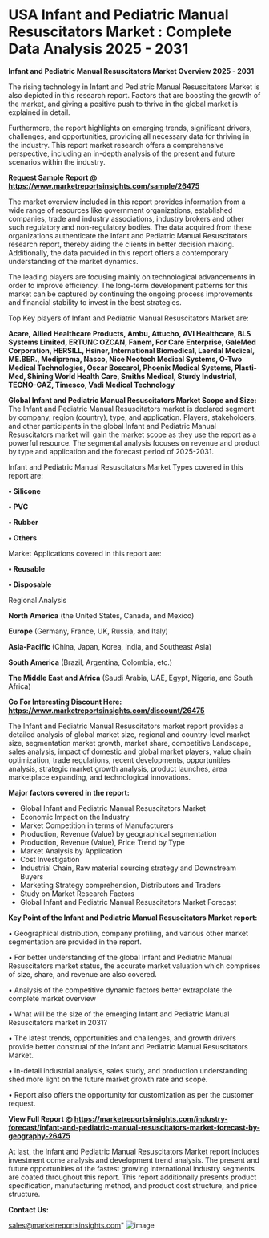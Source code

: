  # USA Infant and Pediatric Manual Resuscitators Market : Complete Data Analysis 2025 - 2031

<Strong> Infant and Pediatric Manual Resuscitators Market Overview 2025 - 2031</strong>

The rising technology in Infant and Pediatric Manual Resuscitators Market is also depicted in this research report. Factors that are boosting the growth of the market, and giving a positive push to thrive in the global market is explained in detail.

Furthermore, the report highlights on emerging trends, significant drivers, challenges, and opportunities, providing all necessary data for thriving in the industry. This report market research offers a comprehensive perspective, including an in-depth analysis of the present and future scenarios within the industry.

<strong>Request Sample Report @ <a href=https://www.marketreportsinsights.com/sample/26475>https://www.marketreportsinsights.com/sample/26475</a></strong>

The market overview included in this report provides information from a wide range of resources like government organizations, established companies, trade and industry associations, industry brokers and other such regulatory and non-regulatory bodies. The data acquired from these organizations authenticate the Infant and Pediatric Manual Resuscitators research report, thereby aiding the clients in better decision making. Additionally, the data provided in this report offers a contemporary understanding of the market dynamics.

The leading players are focusing mainly on technological advancements in order to improve efficiency. The long-term development patterns for this market can be captured by continuing the ongoing process improvements and financial stability to invest in the best strategies.

Top Key players of Infant and Pediatric Manual Resuscitators Market are:

<strong>Acare, Allied Healthcare Products, Ambu, Attucho, AVI Healthcare, BLS Systems Limited, ERTUNC OZCAN, Fanem, For Care Enterprise, GaleMed Corporation, HERSILL, Hsiner, International Biomedical, Laerdal Medical, ME.BER., Mediprema, Nasco, Nice Neotech Medical Systems, O-Two Medical Technologies, Oscar Boscarol, Phoenix Medical Systems, Plasti-Med, Shining World Health Care, Smiths Medical, Sturdy Industrial, TECNO-GAZ, Timesco, Vadi Medical Technology</strong>

<strong><b>Global Infant and Pediatric Manual Resuscitators Market Scope and Size:</b></strong>
The Infant and Pediatric Manual Resuscitators market is declared segment by company, region (country), type, and application. Players, stakeholders, and other participants in the global Infant and Pediatric Manual Resuscitators market will gain the market scope as they use the report as a powerful resource. The segmental analysis focuses on revenue and product by type and application and the forecast period of 2025-2031.

Infant and Pediatric Manual Resuscitators Market Types covered in this report are:

<strong>• Silicone

• PVC

• Rubber

• Others</strong>

Market Applications covered in this report are:

<strong>• Reusable

• Disposable</strong> 

Regional Analysis

<strong>North America</strong> (the United States, Canada, and Mexico)

<strong>Europe</strong> (Germany, France, UK, Russia, and Italy)

<strong>Asia-Pacific</strong> (China, Japan, Korea, India, and Southeast Asia)

<strong>South America</strong> (Brazil, Argentina, Colombia, etc.)

<strong>The Middle East and Africa</strong> (Saudi Arabia, UAE, Egypt, Nigeria, and South Africa)

<strong>Go For Interesting Discount Here: <a href=https://www.marketreportsinsights.com/discount/26475>https://www.marketreportsinsights.com/discount/26475</a></strong>

The Infant and Pediatric Manual Resuscitators market report provides a detailed analysis of global market size, regional and country-level market size, segmentation market growth, market share, competitive Landscape, sales analysis, impact of domestic and global market players, value chain optimization, trade regulations, recent developments, opportunities analysis, strategic market growth analysis, product launches, area marketplace expanding, and technological innovations.

<strong><b>Major factors covered in the report:</b></strong>
<ul>
  <li>Global Infant and Pediatric Manual Resuscitators Market </li>
  <li>Economic Impact on the Industry</li>
  <li>Market Competition in terms of Manufacturers</li>
  <li>Production, Revenue (Value) by geographical segmentation</li>
  <li>Production, Revenue (Value), Price Trend by Type</li>
  <li>Market Analysis by Application</li>
  <li>Cost Investigation</li>
  <li>Industrial Chain, Raw material sourcing strategy and Downstream Buyers</li>
  <li>Marketing Strategy comprehension, Distributors and Traders</li>
  <li>Study on Market Research Factors</li>
  <li>Global Infant and Pediatric Manual Resuscitators Market Forecast</li>
</ul>

<strong><b>Key Point of the Infant and Pediatric Manual Resuscitators Market report:</b></strong>

• Geographical distribution, company profiling, and various other market segmentation are provided in the report.

• For better understanding of the global Infant and Pediatric Manual Resuscitators market status, the accurate market valuation which comprises of size, share, and revenue are also covered.

• Analysis of the competitive dynamic factors better extrapolate the complete market overview

• What will be the size of the emerging Infant and Pediatric Manual Resuscitators market in 2031?

• The latest trends, opportunities and challenges, and growth drivers provide better construal of the Infant and Pediatric Manual Resuscitators Market.

• In-detail industrial analysis, sales study, and production understanding shed more light on the future market growth rate and scope.

• Report also offers the opportunity for customization as per the customer request.

<strong><b>View Full Report @ <a href=https://marketreportsinsights.com/industry-forecast/infant-and-pediatric-manual-resuscitators-market-forecast-by-geography-26475>https://marketreportsinsights.com/industry-forecast/infant-and-pediatric-manual-resuscitators-market-forecast-by-geography-26475</a></b></strong>


At last, the Infant and Pediatric Manual Resuscitators Market report includes investment come analysis and development trend analysis. The present and future opportunities of the fastest growing international industry segments are coated throughout this report. This report additionally presents product specification, manufacturing method, and product cost structure, and price structure.

<strong>Contact Us:</strong>

sales@marketreportsinsights.com"
![image](https://github.com/user-attachments/assets/50e79af2-fe4c-49f5-b92b-c6466cffe64f)
